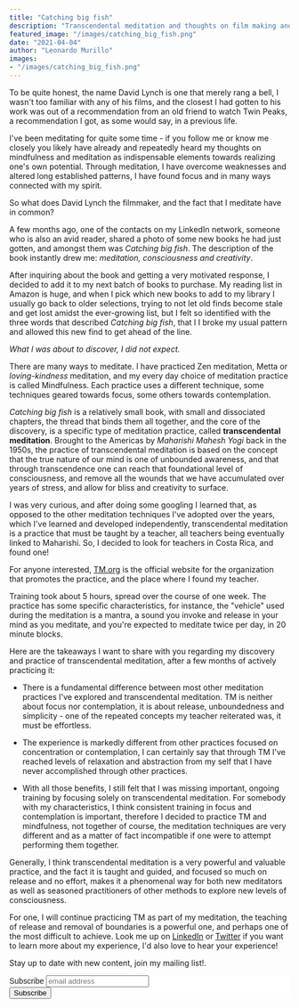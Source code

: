 ```yaml
---
title: "Catching big fish"
description: "Transcendental meditation and thoughts on film making and inspiration"
featured_image: "/images/catching_big_fish.png"
date: "2021-04-04"
author: "Leonardo Murillo"
images:
- "/images/catching_big_fish.png"
---
```

To be quite honest, the name David Lynch is one that merely rang a bell, I wasn't too familiar with any of his films, and the closest I had gotten to his work was out of a recommendation from an old friend to watch Twin Peaks, a recommendation I got, as some would say, in a previous life.

I've been meditating for quite some time - if you follow me or know me closely you likely have already and repeatedly heard my thoughts on mindfulness and meditation as indispensable elements towards realizing one's own potential. Through meditation, I have overcome weaknesses and altered long established patterns, I have found focus and in many ways connected with my spirit.

So what does David Lynch the filmmaker, and the fact that I meditate have in common?

A few months ago, one of the contacts on my LinkedIn network, someone who is also an avid reader, shared a photo of some new books he had just gotten, and amongst them was _Catching big fish_. The description of the book instantly drew me: _meditation, consciousness and creativity_.

After inquiring about the book and getting a very motivated response, I decided to add it to my next batch of books to purchase. My reading list in Amazon is huge, and when I pick which new books to add to my library I usually go back to older selections, trying to not let old finds become stale and get lost amidst the ever-growing list, but I felt so identified with the three words that described _Catching big fish_, that I I broke my usual pattern and allowed this new find to get ahead of the line.

_What I was about to discover, I did not expect._

There are many ways to meditate. I have practiced Zen meditation, Metta or _loving-kindness_ meditation, and my every day choice of meditation practice is called Mindfulness. Each practice uses a different technique, some techniques geared towards focus, some others towards contemplation.

_Catching big fish_ is a relatively small book, with small and dissociated chapters, the thread that binds them all together, and the core of the discovery, is a specific type of meditation practice, called **transcendental meditation**. Brought to the Americas by _Maharishi Mahesh Yogi_ back in the 1950s, the practice of transcendental meditation is based on the concept that the true nature of our mind is one of unbounded awareness, and that through transcendence one can reach that foundational level of consciousness, and remove all the wounds that we have accumulated over years of stress, and allow for bliss and creativity to surface.

I was very curious, and after doing some googling I learned that, as opposed to the other meditation techniques I've adopted over the years, which I've learned and developed independently, transcendental meditation is a practice that must be taught by a teacher, all teachers being eventually linked to Maharishi. So, I decided to look for teachers in Costa Rica, and found one!

For anyone interested, [TM.org](https://www.tm.org/) is the official website for the organization that promotes the practice, and the place where I found my teacher.

Training took about 5 hours, spread over the course of one week. The practice has some specific characteristics, for instance, the "vehicle" used during the meditation is a mantra, a sound you invoke and release in your mind as you meditate, and you're expected to meditate twice per day, in 20 minute blocks.

Here are the takeaways I want to share with you regarding my discovery and practice of transcendental meditation, after a few months of actively practicing it:

- There is a fundamental difference between most other meditation practices I've explored and transcendental meditation. TM is neither about focus nor contemplation, it is about release, unboundedness and simplicity - one of the repeated concepts my teacher reiterated was, it must be effortless.

- The experience is markedly different from other practices focused on concentration or contemplation, I can certainly say that through TM I've reached levels of relaxation and abstraction from my self that I have never accomplished through other practices.

- With all those benefits, I still felt that I was missing important, ongoing training by focusing solely on transcendental meditation. For somebody with my characteristics, I think consistent training in focus and contemplation is important, therefore I decided to practice TM and mindfulness, not together of course, the meditation techniques are very different and as a matter of fact incompatible if one were to attempt performing them together.

Generally, I think transcendental meditation is a very powerful and valuable practice, and the fact it is taught and guided, and focused so much on release and no effort, makes it a phenomenal way for both new meditators as well as seasoned practitioners of other methods to explore new levels of consciousness.

For one, I will continue practicing TM as part of my meditation, the teaching of release and removal of boundaries is a powerful one, and perhaps one of the most difficult to achieve. Look me up on [LinkedIn](https://www.linkedin.com/in/leonardomurillo/) or [Twitter](https://twitter.com/murillodigital) if you want to learn more about my experience, I'd also love to hear your experience!

Stay up to date with new content, join my mailing list!.

<!-- Begin Mailchimp Signup Form -->
<link href="//cdn-images.mailchimp.com/embedcode/horizontal-slim-10_7.css" rel="stylesheet" type="text/css">
<style type="text/css">
	#mc_embed_signup{background:#fff; clear:left; font:14px Helvetica,Arial,sans-serif; width:100%;}
	/* Add your own Mailchimp form style overrides in your site stylesheet or in this style block.
	   We recommend moving this block and the preceding CSS link to the HEAD of your HTML file. */
</style>
<div id="mc_embed_signup">
<form action="https://murillodigital.us10.list-manage.com/subscribe/post?u=c12ff1afa71003663de3762cc&amp;id=4cff0f72fe" method="post" id="mc-embedded-subscribe-form" name="mc-embedded-subscribe-form" class="validate" target="_blank" novalidate>
    <div id="mc_embed_signup_scroll">
	<label for="mce-EMAIL">Subscribe</label>
	<input type="email" value="" name="EMAIL" class="email" id="mce-EMAIL" placeholder="email address" required>
    <!-- real people should not fill this in and expect good things - do not remove this or risk form bot signups-->
    <div style="position: absolute; left: -5000px;" aria-hidden="true"><input type="text" name="b_c12ff1afa71003663de3762cc_4cff0f72fe" tabindex="-1" value=""></div>
    <div class="clear"><input type="submit" value="Subscribe" name="subscribe" id="mc-embedded-subscribe" class="button"></div>
    </div>
</form>
</div>

<!--End mc_embed_signup-->